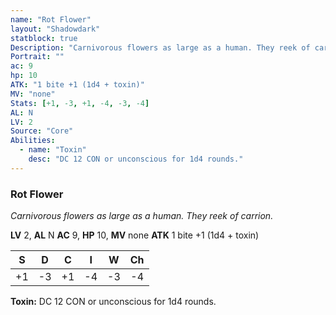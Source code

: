 ```yaml
---
name: "Rot Flower"
layout: "Shadowdark"
statblock: true
Description: "Carnivorous flowers as large as a human. They reek of carrion."
Portrait: ""
ac: 9
hp: 10
ATK: "1 bite +1 (1d4 + toxin)"
MV: "none"
Stats: [+1, -3, +1, -4, -3, -4]
AL: N
LV: 2
Source: "Core"
Abilities:
  - name: "Toxin"
    desc: "DC 12 CON or unconscious for 1d4 rounds."
---
```


### Rot Flower

_Carnivorous flowers as large as a human. They reek of carrion._

**LV** 2, **AL** N
**AC** 9, **HP** 10, **MV** none
**ATK** 1 bite +1 (1d4 + toxin)

|  S  |  D  |  C  |  I  |  W  |  Ch  |
|:---:|:---:|:---:|:---:|:---:|:----:|
| +1 | -3 | +1 | -4 | -3 | -4 |

**Toxin:** DC 12 CON or unconscious for 1d4 rounds.

